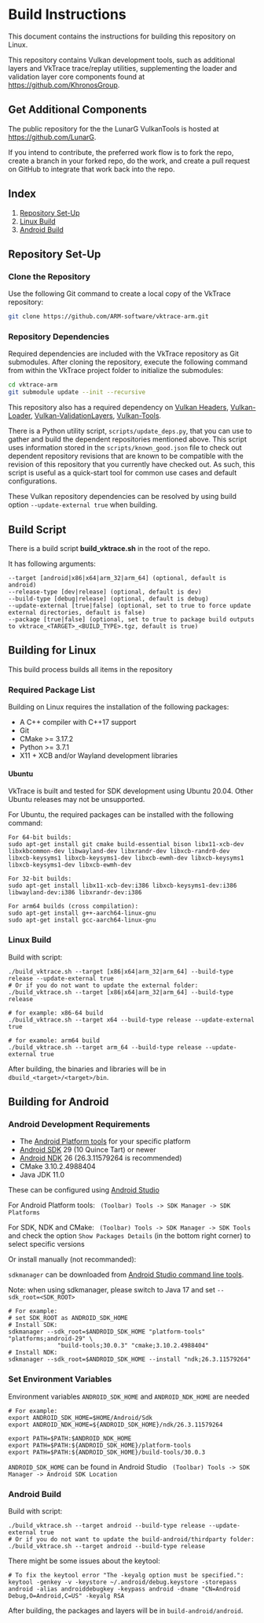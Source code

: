 # Build Instructions
This document contains the instructions for building this repository on Linux.

This repository contains Vulkan development tools, such as additional layers and VkTrace trace/replay utilities,
supplementing the loader and validation layer core components found at https://github.com/KhronosGroup.

## Get Additional Components

The public repository for the the LunarG VulkanTools is hosted at https://github.com/LunarG.

If you intend to contribute, the preferred work flow is to fork the repo,
create a branch in your forked repo, do the work,
and create a pull request on GitHub to integrate that work back into the repo.

## Index

1. [Repository Set-Up](#repository-set-up)
2. [Linux Build](#building-for-linux)
3. [Android Build](#building-for-android)

## Repository Set-Up

### Clone the Repository

Use the following Git command to create a local copy of the VkTrace
repository:

```bash
git clone https://github.com/ARM-software/vktrace-arm.git
```

### Repository Dependencies

Required dependencies are included with the VkTrace repository as Git
submodules. After cloning the repository, execute the following command
from within the VkTrace project folder to initialize the submodules:

```bash
cd vktrace-arm
git submodule update --init --recursive
```

This repository also has a required dependency on [Vulkan Headers](https://github.com/KhronosGroup/Vulkan-Headers), [Vulkan-Loader](https://github.com/KhronosGroup/Vulkan-Loader.git), [Vulkan-ValidationLayers](https://github.com/KhronosGroup/Vulkan-ValidationLayers.git), [Vulkan-Tools](https://github.com/KhronosGroup/Vulkan-Tools.git).

There is a Python utility script, `scripts/update_deps.py`, that you can use to
gather and build the dependent repositories mentioned above. This script uses
information stored in the `scripts/known_good.json` file to check out dependent
repository revisions that are known to be compatible with the revision of this
repository that you currently have checked out. As such, this script is useful
as a quick-start tool for common use cases and default configurations.

These Vulkan repository dependencies can be resolved by using build option `--update-external true` when building. 

## Build Script
There is a build script **build_vktrace.sh** in the root of the repo.

It has following arguments:

    --target [android|x86|x64|arm_32|arm_64] (optional, default is android)
    --release-type [dev|release] (optional, default is dev)
    --build-type [debug|release] (optional, default is debug)
    --update-external [true|false] (optional, set to true to force update external directories, default is false)
    --package [true|false] (optional, set to true to package build outputs to vktrace_<TARGET>_<BUILD_TYPE>.tgz, default is true)

## Building for Linux

This build process builds all items in the repository

### Required Package List
Building on Linux requires the installation of the following packages:
- A C++ compiler with C++17 support
- Git
- CMake >= 3.17.2
- Python >= 3.7.1
- X11 + XCB and/or Wayland development libraries

#### Ubuntu
VkTrace is built and tested for SDK development using Ubuntu 20.04. Other Ubuntu releases may not be unsupported.

For Ubuntu, the required packages can be installed with the following command:
```
For 64-bit builds:
sudo apt-get install git cmake build-essential bison libx11-xcb-dev libxkbcommon-dev libwayland-dev libxrandr-dev libxcb-randr0-dev libxcb-keysyms1 libxcb-keysyms1-dev libxcb-ewmh-dev libxcb-keysyms1 libxcb-keysyms1-dev libxcb-ewmh-dev

For 32-bit builds:
sudo apt-get install libx11-xcb-dev:i386 libxcb-keysyms1-dev:i386 libwayland-dev:i386 libxrandr-dev:i386

For arm64 builds (cross compilation):
sudo apt-get install g++-aarch64-linux-gnu
sudo apt-get install gcc-aarch64-linux-gnu
```
### Linux Build


Build with script:
```
./build_vktrace.sh --target [x86|x64|arm_32|arm_64] --build-type release --update-external true
# Or if you do not want to update the external folder:
./build_vktrace.sh --target [x86|x64|arm_32|arm_64] --build-type release 

# for example: x86-64 build
./build_vktrace.sh --target x64 --build-type release --update-external true

# for examole: arm64 build
./build_vktrace.sh --target arm_64 --build-type release --update-external true
```

After building, the binaries and libraries will be in `dbuild_<target>/<target>/bin`.

## Building for Android


### Android Development Requirements
- The [Android Platform tools](https://developer.android.com/studio/releases/platform-tools) for your specific platform
- [Android SDK](https://guides.codepath.com/android/installing-android-sdk-tools) 29 (10 Quince Tart) or newer
- [Android NDK](https://developer.android.com/ndk/guides/) 26 (26.3.11579264 is recommended)
- CMake 3.10.2.4988404
- Java JDK 11.0

These can be configured using [Android Studio](https://developer.android.com/studio)

For Android Platform tools: ` (Toolbar) Tools -> SDK Manager -> SDK Platforms`

For SDK, NDK and CMake:
` (Toolbar) Tools -> SDK Manager -> SDK Tools` and check the option `Show Packages Details` (in the bottom right corner) to select specific versions


Or install manually (not recommanded):

`sdkmanager` can be downloaded from [Android Studio command line tools](https://developer.android.com/studio).

Note: when using sdkmanager, please switch to Java 17 and set `--sdk_root=<SDK_ROOT>` 
```
# For example:
# set SDK_ROOT as ANDROID_SDK_HOME
# Install SDK:
sdkmanager --sdk_root=$ANDROID_SDK_HOME "platform-tools" "platforms;android-29" \
              "build-tools;30.0.3" "cmake;3.10.2.4988404"
# Install NDK:
sdkmanager --sdk_root=$ANDROID_SDK_HOME --install "ndk;26.3.11579264"
```


### Set Environment Variables

Environment variables `ANDROID_SDK_HOME` and `ANDROID_NDK_HOME` are needed
```
# For example:
export ANDROID_SDK_HOME=$HOME/Android/Sdk
export ANDROID_NDK_HOME=${ANDROID_SDK_HOME}/ndk/26.3.11579264

export PATH=$PATH:$ANDROID_NDK_HOME
export PATH=$PATH:${ANDROID_SDK_HOME}/platform-tools
export PATH=$PATH:${ANDROID_SDK_HOME}/build-tools/30.0.3
```

`ANDROID_SDK_HOME` can be found in Android Studio ` (Toolbar) Tools -> SDK Manager -> Android SDK Location`

### Android Build

Build with script:
```
./build_vktrace.sh --target android --build-type release --update-external true
# Or if you do not want to update the build-android/thirdparty folder:
./build_vktrace.sh --target android --build-type release 
```


There might be some issues about the keytool:
```
# To fix the keytool error "The -keyalg option must be specified.":
keytool -genkey -v -keystore ~/.android/debug.keystore -storepass android -alias androiddebugkey -keypass android -dname "CN=Android Debug,O=Android,C=US" -keyalg RSA
```


After building, the packages and layers will be in `build-android/android`.

